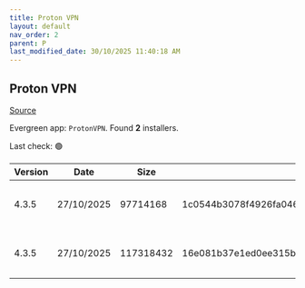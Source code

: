 ```yaml
---
title: Proton VPN
layout: default
nav_order: 2
parent: P
last_modified_date: 30/10/2025 11:40:18 AM
---
```


## Proton VPN

[Source](https://protonvpn.com/)

Evergreen app: `ProtonVPN`. Found **2** installers.

Last check: 🟢

| Version | Date       | Size      | Sha256                                                           | Architecture | InstallerType | Type | URI                                                                                                                                                                                |
| ------- | ---------- | --------- | ---------------------------------------------------------------- | ------------ | ------------- | ---- | ---------------------------------------------------------------------------------------------------------------------------------------------------------------------------------- |
| 4.3.5   | 27/10/2025 | 97714168  | 1c0544b3078f4926fa046ffe80750638bf61f9fae04834dc30b2e3e6df74ab74 | ARM64        | Default       | exe  | [https://github.com/ProtonVPN/win-app/releases/download/4.3.5/ProtonVPN_v4.3.5_arm64.exe](https://github.com/ProtonVPN/win-app/releases/download/4.3.5/ProtonVPN_v4.3.5_arm64.exe) |
| 4.3.5   | 27/10/2025 | 117318432 | 16e081b37e1ed0ee315b53d9ad928556da1f450aac723f0d3f32a826f043f6eb | x64          | Default       | exe  | [https://github.com/ProtonVPN/win-app/releases/download/4.3.5/ProtonVPN_v4.3.5_x64.exe](https://github.com/ProtonVPN/win-app/releases/download/4.3.5/ProtonVPN_v4.3.5_x64.exe)     |
